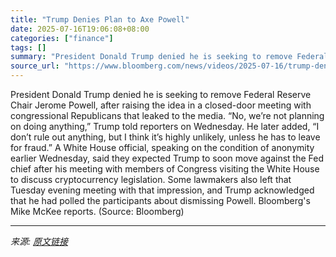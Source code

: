 ```yaml
---
title: "Trump Denies Plan to Axe Powell"
date: 2025-07-16T19:06:08+08:00
categories: ["finance"]
tags: []
summary: "President Donald Trump denied he is seeking to remove Federal Reserve Chair Jerome Powell, after raising the idea in a closed-door meeting with congressional Republicans that leaked to the media. “No,"
source_url: "https://www.bloomberg.com/news/videos/2025-07-16/trump-denies-plan-to-axe-powell-video"
---
```


President Donald Trump denied he is seeking to remove Federal Reserve Chair Jerome Powell, after raising the idea in a closed-door meeting with congressional Republicans that leaked to the media. “No, we’re not planning on doing anything,” Trump told reporters on Wednesday. He later added, “I don’t rule out anything, but I think it’s highly unlikely, unless he has to leave for fraud.” A White House official, speaking on the condition of anonymity earlier Wednesday, said they expected Trump to soon move against the Fed chief after his meeting with members of Congress visiting the White House to discuss cryptocurrency legislation. Some lawmakers also left that Tuesday evening meeting with that impression, and Trump acknowledged that he had polled the participants about dismissing Powell. Bloomberg's Mike McKee reports. (Source: Bloomberg)

---

*来源: [原文链接](https://www.bloomberg.com/news/videos/2025-07-16/trump-denies-plan-to-axe-powell-video)*
